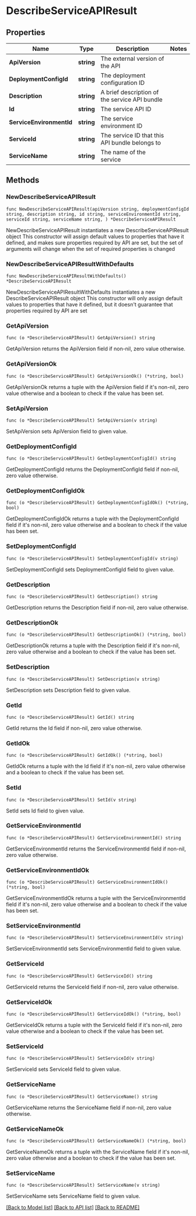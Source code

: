# DescribeServiceAPIResult

## Properties

Name | Type | Description | Notes
------------ | ------------- | ------------- | -------------
**ApiVersion** | **string** | The external version of the API | 
**DeploymentConfigId** | **string** | The deployment configuration ID | 
**Description** | **string** | A brief description of the service API bundle | 
**Id** | **string** | The service API ID | 
**ServiceEnvironmentId** | **string** | The service environment ID | 
**ServiceId** | **string** | The service ID that this API bundle belongs to | 
**ServiceName** | **string** | The name of the service | 

## Methods

### NewDescribeServiceAPIResult

`func NewDescribeServiceAPIResult(apiVersion string, deploymentConfigId string, description string, id string, serviceEnvironmentId string, serviceId string, serviceName string, ) *DescribeServiceAPIResult`

NewDescribeServiceAPIResult instantiates a new DescribeServiceAPIResult object
This constructor will assign default values to properties that have it defined,
and makes sure properties required by API are set, but the set of arguments
will change when the set of required properties is changed

### NewDescribeServiceAPIResultWithDefaults

`func NewDescribeServiceAPIResultWithDefaults() *DescribeServiceAPIResult`

NewDescribeServiceAPIResultWithDefaults instantiates a new DescribeServiceAPIResult object
This constructor will only assign default values to properties that have it defined,
but it doesn't guarantee that properties required by API are set

### GetApiVersion

`func (o *DescribeServiceAPIResult) GetApiVersion() string`

GetApiVersion returns the ApiVersion field if non-nil, zero value otherwise.

### GetApiVersionOk

`func (o *DescribeServiceAPIResult) GetApiVersionOk() (*string, bool)`

GetApiVersionOk returns a tuple with the ApiVersion field if it's non-nil, zero value otherwise
and a boolean to check if the value has been set.

### SetApiVersion

`func (o *DescribeServiceAPIResult) SetApiVersion(v string)`

SetApiVersion sets ApiVersion field to given value.


### GetDeploymentConfigId

`func (o *DescribeServiceAPIResult) GetDeploymentConfigId() string`

GetDeploymentConfigId returns the DeploymentConfigId field if non-nil, zero value otherwise.

### GetDeploymentConfigIdOk

`func (o *DescribeServiceAPIResult) GetDeploymentConfigIdOk() (*string, bool)`

GetDeploymentConfigIdOk returns a tuple with the DeploymentConfigId field if it's non-nil, zero value otherwise
and a boolean to check if the value has been set.

### SetDeploymentConfigId

`func (o *DescribeServiceAPIResult) SetDeploymentConfigId(v string)`

SetDeploymentConfigId sets DeploymentConfigId field to given value.


### GetDescription

`func (o *DescribeServiceAPIResult) GetDescription() string`

GetDescription returns the Description field if non-nil, zero value otherwise.

### GetDescriptionOk

`func (o *DescribeServiceAPIResult) GetDescriptionOk() (*string, bool)`

GetDescriptionOk returns a tuple with the Description field if it's non-nil, zero value otherwise
and a boolean to check if the value has been set.

### SetDescription

`func (o *DescribeServiceAPIResult) SetDescription(v string)`

SetDescription sets Description field to given value.


### GetId

`func (o *DescribeServiceAPIResult) GetId() string`

GetId returns the Id field if non-nil, zero value otherwise.

### GetIdOk

`func (o *DescribeServiceAPIResult) GetIdOk() (*string, bool)`

GetIdOk returns a tuple with the Id field if it's non-nil, zero value otherwise
and a boolean to check if the value has been set.

### SetId

`func (o *DescribeServiceAPIResult) SetId(v string)`

SetId sets Id field to given value.


### GetServiceEnvironmentId

`func (o *DescribeServiceAPIResult) GetServiceEnvironmentId() string`

GetServiceEnvironmentId returns the ServiceEnvironmentId field if non-nil, zero value otherwise.

### GetServiceEnvironmentIdOk

`func (o *DescribeServiceAPIResult) GetServiceEnvironmentIdOk() (*string, bool)`

GetServiceEnvironmentIdOk returns a tuple with the ServiceEnvironmentId field if it's non-nil, zero value otherwise
and a boolean to check if the value has been set.

### SetServiceEnvironmentId

`func (o *DescribeServiceAPIResult) SetServiceEnvironmentId(v string)`

SetServiceEnvironmentId sets ServiceEnvironmentId field to given value.


### GetServiceId

`func (o *DescribeServiceAPIResult) GetServiceId() string`

GetServiceId returns the ServiceId field if non-nil, zero value otherwise.

### GetServiceIdOk

`func (o *DescribeServiceAPIResult) GetServiceIdOk() (*string, bool)`

GetServiceIdOk returns a tuple with the ServiceId field if it's non-nil, zero value otherwise
and a boolean to check if the value has been set.

### SetServiceId

`func (o *DescribeServiceAPIResult) SetServiceId(v string)`

SetServiceId sets ServiceId field to given value.


### GetServiceName

`func (o *DescribeServiceAPIResult) GetServiceName() string`

GetServiceName returns the ServiceName field if non-nil, zero value otherwise.

### GetServiceNameOk

`func (o *DescribeServiceAPIResult) GetServiceNameOk() (*string, bool)`

GetServiceNameOk returns a tuple with the ServiceName field if it's non-nil, zero value otherwise
and a boolean to check if the value has been set.

### SetServiceName

`func (o *DescribeServiceAPIResult) SetServiceName(v string)`

SetServiceName sets ServiceName field to given value.



[[Back to Model list]](../README.md#documentation-for-models) [[Back to API list]](../README.md#documentation-for-api-endpoints) [[Back to README]](../README.md)


